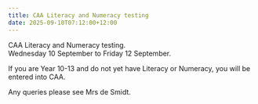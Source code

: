 ```yaml
---
title: CAA Literacy and Numeracy testing
date: 2025-09-10T07:12:00+12:00
---
```

CAA Literacy and Numeracy testing.  
Wednesday 10 September to Friday 12 September. 

If you are Year 10-13 and do not yet have Literacy or Numeracy, you will be entered into CAA.  

Any queries please see Mrs de Smidt.
